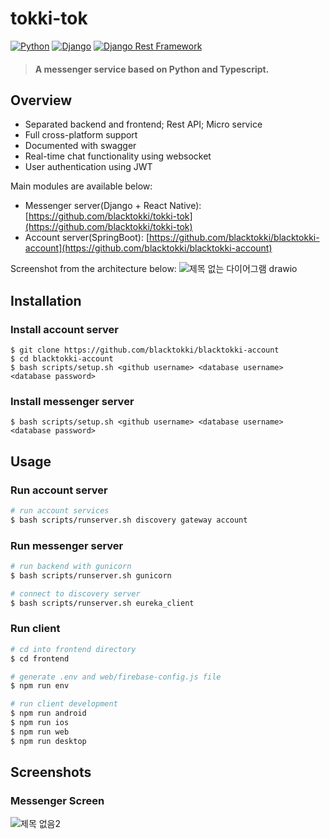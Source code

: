 # tokki-tok
[![Python](https://img.shields.io/badge/python-3.6.9-blue.svg?style=flat-square)](https://www.python.org/downloads/release/python-362/)
[![Django](https://img.shields.io/badge/django-3.2.16-blue.svg?style=flat-square)](https://www.djangoproject.com/)
[![Django Rest Framework](https://img.shields.io/badge/django_rest_framework-3.11.0-blue.svg?style=flat-square)](http://www.django-rest-framework.org/)

> #### A messenger service based on Python and Typescript.

## Overview

+ Separated backend and frontend; Rest API; Micro service
+ Full cross-platform support
+ Documented with swagger
+ Real-time chat functionality using websocket
+ User authentication using JWT

Main modules are available below:

+ Messenger server(Django + React Native): [https://github.com/blacktokki/tokki-tok](https://github.com/blacktokki/tokki-tok)
+ Account server(SpringBoot): [https://github.com/blacktokki/blacktokki-account](https://github.com/blacktokki/blacktokki-account)

Screenshot from the architecture below:
![제목 없는 다이어그램 drawio](https://user-images.githubusercontent.com/39031723/218319322-17abaf36-cc65-4cb7-94b8-966d7a54990e.png)


## Installation
### Install account server
    $ git clone https://github.com/blacktokki/blacktokki-account
    $ cd blacktokki-account
    $ bash scripts/setup.sh <github username> <database username> <database password>
### Install messenger server
    $ bash scripts/setup.sh <github username> <database username> <database password>

## Usage
### Run account server
```sh
# run account services
$ bash scripts/runserver.sh discovery gateway account
```
### Run messenger server
```sh
# run backend with gunicorn
$ bash scripts/runserver.sh gunicorn

# connect to discovery server
$ bash scripts/runserver.sh eureka_client
```
### Run client
```sh
# cd into frontend directory
$ cd frontend

# generate .env and web/firebase-config.js file
$ npm run env

# run client development
$ npm run android
$ npm run ios
$ npm run web
$ npm run desktop
```

## Screenshots
### Messenger Screen
![제목 없음2](https://user-images.githubusercontent.com/39031723/214096452-1061190e-c738-422f-bfc1-b0a8ec9edeaf.png)


<!-- ### Read More -->
